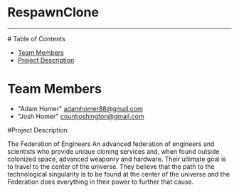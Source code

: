 # RespawnClone
<hr>
# Table of Contents

* [Team Members](#team-members)
* [Project Description](#project-description)

# <a name="team-members"></a>Team Members
* "Adam Homer" <adamhomer88@gmail.com>
* "Josh Homer" <countjoshington@gmail.com>

#<a name="project-description"></a>Project Description

The Federation of Engineers 
An advanced federation of engineers and scientists who provide unique cloning services and, when found outside colonized space, advanced weaponry and hardware. Their ultimate goal is to travel to the center of the universe. They believe that the path to the technological singularity is to be found at the center of the universe and the Federation does everything in their power to further that cause.

